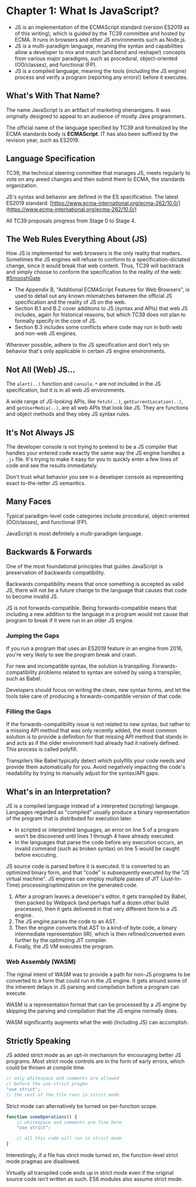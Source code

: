 # Chapter 1: What Is JavaScript?

* JS is an implementation of the ECMAScript standard \(version ES2019 as of this writing\), which is guided by the TC39 committee and hosted by ECMA. It runs in browsers and other JS environments such as Node.js.
* JS is a multi-paradigm language, meaning the syntax and capabilities allow a developer to mix and match \(and bend and reshape!\) concepts from various major paradigms, such as procedural, object-oriented \(OO/classes\), and functional \(FP\).
* JS is a compiled language, meaning the tools \(including the JS engine\) process and verify a program \(reporting any errors!\) before it executes.

## What's With That Name?

The name JavaScript is an artifact of marketing shenanigans. It was originally designed to appeal to an audience of mostly Java programmers.

The official name of the language specified by TC39 and formalized by the ECMA standards body is **ECMAScript**. IT has also been suffixed by the revision year, such as ES2019.

## Language Specification

TC39, the technical steering committee that manages JS, meets regularly to vote on any areed changes and then submit them to ECMA, the standards organization.

JS's syntax and behavior are defined in the ES specification. The latest ES2019 standard: [https://www.ecma-international.org/ecma-262/10.0/](https://www.ecma-international.org/ecma-262/10.0/)

All TC39 proposals progress from Stage 0 to Stage 4.

## The Web Rules Everything About \(JS\)

How JS is implemented for web browsers is the only reality that matters. Sometimes the JS engines will refuse to conform to a specification-dictated change, since it would break that web content. Thus, TC39 will backtrack and simply choose to conform the specification to the reality of the web: [\#SmooshGate](https://developers.google.com/web/updates/2018/03/smooshgate)

* The Appendix B, "Additional ECMAScript Features for Web Browsers", is used to detail out any known mismatches between the official JS specification and the reality of JS on the web.
* Section B.1 and B.2 cover additions to JS \(syntax and APIs\) that web JS includes, again for historical reasons, but which TC39 does not plan to formally specify in the core of JS.
* Section B.3 includes some conflicts where code may run in both web and non-web JS engines.

Wherever possible, adhere to the JS specification and don't rely on behavior that's only applicable in certain JS engine environments.

## Not All \(Web\) JS...

The `alert(..)` function and `console.*` are not included in the JS specification, but it is in all web JS environments.

A wide range of JS-looking APIs, like `fetch(..)`, `getCurrentLocation(..)`, and `getUserMedia(..)`, are all web APIs that look like JS. They are functions and object methods and they obey JS syntax rules.

## It's Not Always JS

The developer console is not trying to pretend to be a JS compiler that handles your entered code exactly the same way the JS engine handles a `.js` file. It's trying to make it easy for you to quickly enter a few lines of code and see the results immediately.

Don't trust what behavior you see in a developer console as representing exact to-the-letter JS semantics.

## Many Faces

Typical paradigm-level code categories include procedural, object-oriented \(OO/classes\), and functional \(FP\).

JavaScript is most definitely a multi-paradigm language.

## Backwards & Forwards

One of the most foundational principles that guides JavaScript is preservation of backwards compatibility.

Backwards compatibility means that once something is accepted as valid JS, there will not be a future change to the language that causes that code to become invalid JS.

JS is not forwards-compatible. Being forwards-compatible means that including a new addition to the language in a program would not cause that program to break if it were run in an older JS engine.

### Jumping the Gaps

If you run a program that uses an ES2019 feature in an engine from 2016, you're very likely to see the program break and crash.

For new and incompatible syntax, the solution is transpiling. Forwards-compatibility problems related to syntax are solved by using a transpiler, such as Babel.

Developers should focus on writing the clean, new syntax forms, and let the tools take care of producing a forwards-compatible version of that code.

### Filling the Gaps

If the forwards-compatibility issue is not related to new syntax, but rather to a missing API method that was only recently added, the most common solution is to provide a definition for that missing API method that stands in and acts as if the older environment had already had it natively defined. This process is called polyfill.

Transpilers like Babel typically detect which polyfills your code needs and provide them automatically for you. Avoid negatively impacting the code's readability by trying to manually adjust for the syntax/API gaps.

## What's in an Interpretation?

JS is a compiled language instead of a interpreted \(scripting\) langauge. Languages regarded as "compiled" usually produce a binary representation of the program that is distributed for execution later.

* In scripted or interpreted languages, an error on line 5 of a program won't be discovered until lines 1 through 4 have already executed.
* In the languages that parse the code before any execution occurs, an invalid command \(such as broken syntax\) on line 5 would be caught before exccuting.

JS source code is parsed before it is executed. It is converted to an optimized binary form, and that "code" is subsequently executed by the "JS virtual machine". JS engines can employ multiple passes of JIT \(Just-In-Time\) processing/optimization on the generated code.

1. After a program leaves a developer's editor, it gets transpiled by Babel, then packed by Webpack \(and perhaps half a dozen other build processes\), then it gets delivered in that very different form to a JS engine.
2. The JS engine parses the code to an AST.
3. Then the engine converts that AST to a kind-of byte code, a binary intermediate representation \(IR\), which is then refined/converted even further by the optimizing JIT compiler.
4. Finally, the JS VM executes the program.

### Web Assembly \(WASM\)

The riginal intent of WASM was to provide a path for non-JS programs to be converted to a form that could run in the JS engine. It gets around some of the inherent delays in JS parsing and compilation before a program can execute.

WASM is a representation format that can be processed by a JS engine by skipping the parsing and compilation that the JS engine normally does.

WASM significantly augments what the web \(including JS\) can accomplish.

## Strictly Speaking

JS added strict mode as an opt-in mechanism for encouraging better JS programs. Most strict mode controls are in the form of early errors, which could be thrown at compile time.

```javascript
// only whitespace and comments are allowed
// before the use-strict pragma
"use strict";
// the rest of the file runs in strict mode
```

Strict mode can alternatively be turned on per-function scope.

```javascript
function someOperations() {
    // whitespace and comments are fine here
    "use strict";

    // all this code will run in strict mode
}
```

Interestingly, if a file has strict mode turned on, the function-level strict mode pragmas are disallowed.

Virtually all transpiled code ends up in strict mode even if the original source code isn't written as such. ES6 modules also assume strict mode.

